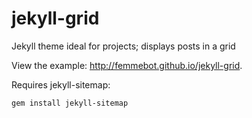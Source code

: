 jekyll-grid
=========================

Jekyll theme ideal for projects; displays posts in a grid

View the example: http://femmebot.github.io/jekyll-grid.

Requires jekyll-sitemap: 
```
gem install jekyll-sitemap
```
